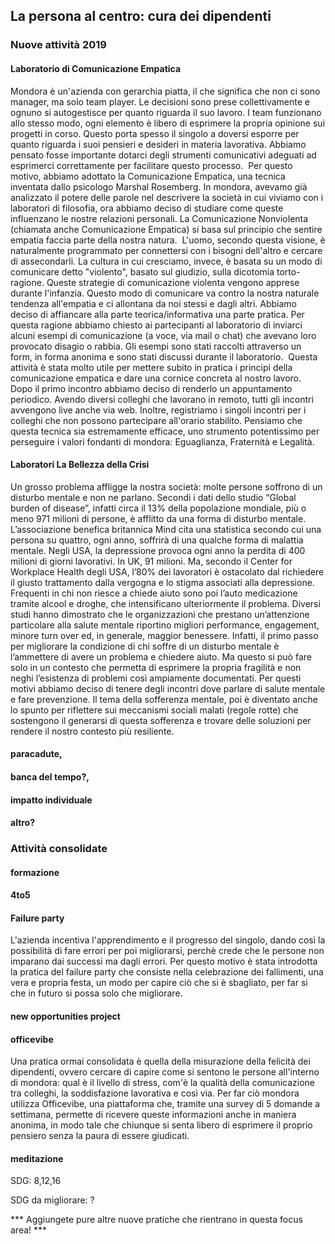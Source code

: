 ## La persona al centro: cura dei dipendenti 

### Nuove attività 2019

#### Laboratorio di Comunicazione Empatica

Mondora è un'azienda con gerarchia piatta, il che significa che non ci sono manager, ma solo team player.
Le decisioni sono prese collettivamente e ognuno si autogestisce per quanto riguarda il suo lavoro. I team funzionano allo stesso modo, ogni elemento è libero di esprimere la propria opinione sui progetti in corso.
Questo porta spesso il singolo a doversi esporre per quanto riguarda i suoi pensieri e desideri in materia lavorativa. Abbiamo pensato fosse importante dotarci degli strumenti comunicativi adeguati ad esprimerci correttamente per facilitare questo processo. 
Per questo motivo, abbiamo adottato la Comunicazione Empatica, una tecnica inventata dallo psicologo Marshal Rosemberg.
In mondora, avevamo già analizzato il potere delle parole nel descrivere la società in cui viviamo con i laboratori di filosofia, ora abbiamo deciso di studiare come queste influenzano le nostre relazioni personali.
La Comunicazione Nonviolenta (chiamata anche Comunicazione Empatica) si basa sul principio che sentire empatia faccia parte della nostra natura. 
L'uomo, secondo questa visione, è naturalmente programmato per connettersi con i bisogni dell'altro e cercare di assecondarli.
La cultura in cui cresciamo, invece, è basata su un modo di comunicare detto "violento", basato sul giudizio, sulla dicotomia torto-ragione.
Queste strategie di comunicazione violenta vengono apprese durante l'infanzia. Questo modo di comunicare va contro la nostra naturale tendenza all'empatia e ci allontana da noi stessi e dagli altri.
Abbiamo deciso di affiancare alla parte teorica/informativa una parte pratica.
Per questa ragione abbiamo chiesto ai partecipanti al laboratorio di inviarci alcuni esempi di comunicazione (a voce, via mail o chat) che avevano loro provocato disagio o rabbia.
Gli esempi sono stati raccolti attraverso un form, in forma anonima e sono stati discussi durante il laboratorio. 
Questa attività è stata molto utile per mettere subito in pratica i principi della comunicazione empatica e dare una cornice concreta al nostro lavoro.
Dopo il primo incontro abbiamo deciso di renderlo un appuntamento periodico. Avendo diversi colleghi che lavorano in remoto, tutti gli incontri avvengono live anche via web. Inoltre, registriamo i singoli incontri per i colleghi che non possono partecipare all'orario stabilito.
Pensiamo che questa tecnica sia estremamente efficace, uno strumento potentissimo per perseguire i valori fondanti  di mondora: Eguaglianza, Fraternità e Legalità.


#### Laboratori La Bellezza della Crisi

Un grosso problema affligge la nostra società: molte persone soffrono di un disturbo mentale e non ne parlano.
Secondi i dati dello studio “Global burden of disease”, infatti circa il 13% della popolazione mondiale, più o meno 971 milioni di persone, è afflitto da una forma di disturbo mentale.
L’associazione benefica britannica Mind cita una statistica secondo cui una persona su quattro, ogni anno, soffrirà di una qualche forma di malattia mentale.
Negli USA, la depressione provoca ogni anno la perdita di 400 milioni di giorni lavorativi. In UK, 91 milioni.
Ma, secondo il Center for Workplace Health degli USA, l’80% dei lavoratori è ostacolato dal richiedere il giusto trattamento dalla vergogna e lo stigma associati alla depressione.
Frequenti in chi non riesce a chiede aiuto sono poi l’auto medicazione tramite alcool e droghe, che intensificano ulteriormente il problema.
Diversi studi hanno dimostrato che le organizzazioni che prestano un’attenzione particolare alla salute mentale riportino migliori performance, engagement, minore turn over ed, in generale, maggior benessere.
Infatti, il primo passo per migliorare la condizione di chi soffre di un disturbo mentale è l’ammettere di avere un problema e chiedere aiuto. Ma questo si può fare solo in un contesto che permetta di esprimere la propria fragilità e non neghi l’esistenza di problemi così ampiamente documentati.
Per questi motivi abbiamo deciso di tenere degli incontri dove parlare di salute mentale e fare prevenzione.
Il tema della sofferenza mentale, poi è diventato anche lo spunto per riflettere sui meccanismi sociali malati (regole rotte) che sostengono il generarsi di questa sofferenza e trovare delle soluzioni per rendere il nostro contesto più resiliente.


#### paracadute, 

#### banca del tempo?, 

#### impatto individuale

#### altro?

### Attività consolidate

#### formazione

#### 4to5

#### Failure party 
L'azienda incentiva l'apprendimento e il progresso del singolo, dando così la possibilità di fare errori per poi migliorarsi, perchè crede che le persone non imparano dai successi ma dagli errori. Per questo motivo è stata introdotta la pratica del failure party che consiste nella celebrazione dei fallimenti, una vera e propria festa, un modo per capire ciò che si è sbagliato, per far si che in futuro si possa solo che migliorare.

#### new opportunities project

#### officevibe 
Una pratica ormai consolidata è quella della misurazione della felicità dei dipendenti, ovvero cercare di capire come si sentono le persone all'interno di mondora: qual è il livello di stress, com'è la qualità della comunicazione tra colleghi, la soddisfazione lavorativa e così via. Per far ciò mondora utilizza Officevibe, una piattaforma che, tramite una survey di 5 domande a settimana, permette di ricevere queste informazioni anche in maniera anonima, in modo tale che chiunque si senta libero di esprimere il proprio pensiero senza la paura di essere giudicati.

#### meditazione

SDG: 8,12,16

SDG da migliorare: ?

*** Aggiungete pure altre nuove pratiche che rientrano in questa focus area! ***
